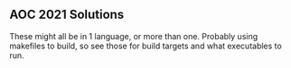 AOC 2021 Solutions
---
These might all be in 1 language, or more than one. 
Probably using makefiles to build, so see those for build targets and what executables to run.
